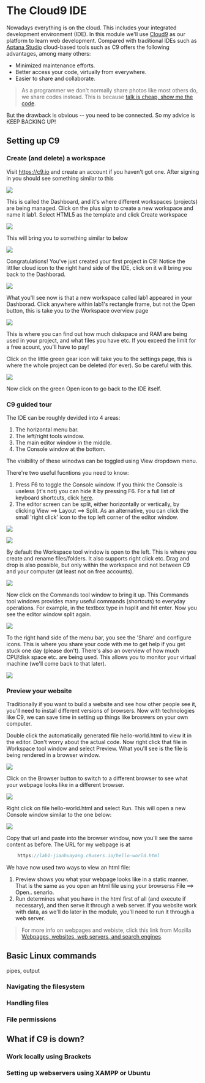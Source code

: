 # The Cloud9 IDE

Nowadays everything is on the cloud. This includes your integrated development environment (IDE). In this module we'll use [Cloud9](https://c9.io/) as our platform to learn web development. Compared with traditional IDEs such as [Aptana Studio](http://www.aptana.com/) cloud-based tools such as C9 offers the following advantages, among many others:

* Minimized maintenance efforts.
* Better access your code, virtually from everywhere.
* Easier to share and collaborate.

> As a programmer we don't normally share photos like most others do, we share codes instead. This is because [talk is cheap, show me the code](https://en.wikipedia.org/wiki/Linus_Torvalds).

But the drawback is obvious -- you need to be connected. So my advice is KEEP BACKING UP!

## Setting up C9

### Create (and delete) a workspace

Visit https://c9.io and create an account if you haven't got one. After signing in you should see something similar to this

![](.md_images/dash.png)

This is called the Dashboard, and it's where different workspaces (projects) are being managed. Click on the plus sign to create a new workspace and name it lab1. Select HTML5 as the template and click Create workspace

![](.md_images/lab1.png)

This will bring you to something similar to below

![](.md_images/ide.png)

Congratulations! You've just created your first project in C9! Notice the littller cloud icon to the right hand side of the IDE, click on it will bring you back to the Dashborad.

![](.md_images/cloud.png)

What you'll see now is that a new workspace called lab1 appeared in your Dashborad. Click anywhere within lab1's rectangle frame, but not the Open button, this is take you to the Workspace overview page

![](.md_images/lab1_setting.png)

This is where you can find out how much diskspace and RAM are being used in your project, and what files you have etc. If you exceed the limit for a free acount, you'll have to pay!

Click on the little green gear icon will take you to the settings page, this is where the whole project can be deleted (for ever). So be careful with this.

![](.md_images/lab1_setting2.png)

Now click on the green Open icon to go back to the IDE itself.

### C9 guided tour

The IDE can be roughly devided into 4 areas:

1. The horizontal menu bar.
2. The left/right tools window.
3. The main editor window in the middle.
4. The Console window at the bottom.

The visibility of these winodws can be toggled using View dropdown menu. 

There're two useful fucntions you need to know:

1. Press F6 to toggle the Console window. If you think the Console is useless (it's not) you can hide it by pressing F6. For a full list of keyboard shortcuts, click [here](https://docs.c9.io/docs/keybindings).
2. The editor screen can be split, either horizontally or vertically, by clicking View ==> Layout ==> Split. As an alternative, you can click the small 'right click' icon to the top left corner of the editor window.

![](.md_images/right_click.png)

![](.md_images/split.png)

By default the Workspace tool window is open to the left. This is where you create and rename files/folders. It also supports right click etc. Drag and drop is also possible, but only within the workspace and not between C9 and your computer (at least not on free accounts).

![](.md_images/workspace.png)

Now click on the Commands tool window to bring it up. This Commands tool windows provides many useful commands (shortcuts) to everyday operations. For example, in the textbox type in hsplit and hit enter. Now you see the editor window split again. 

![](.md_images/command.png)

To the right hand side of the menu bar, you see the 'Share' and configure icons. This is where you share your code with me to get help if you get stuck one day (please don't). There's also an overview of how much CPU/disk space etc. are being used. This allows you to monitor your virtual machine (we'll come back to that later).

![](.md_images/vm.png)

### Preview your website

Traditionally if you want to build a website and see how other people see it, you'll need to install different versions of browsers. Now with technologies like C9, we can save time in setting up things like broswers on your own computer.

Double click the automatically generated file hello-world.html to view it in the editor. Don't worry about the actual code. Now right click that file in Workspace tool window and select Preview. What you'll see is the file is being rendered in a browser window.

![](.md_images/html.png)

Click on the Browser button to switch to a different browser to see what your webpage looks like in a different browser.

![](.md_images/browser.png)

Right click on file hello-world.html and select Run. This will open a new Console window similar to the one below:

![](.md_images/run.png)

Copy that url and paste into the browser window, now you'll see the same content as before. The URL for my webpage is at

```java
    https://lab1-jianhuayang.c9users.io/hello-world.html
```

We have now used two ways to view an html file:

1. Preview shows you what your webpage looks like in a static manner. That is the same as you open an html file using your browserss File ==> Open.. senario.
2. Run determines what you have in the html first of all (and execute if necessary), and then serve it through a web server. If you website work with data, as we'll do later in the module, you'll need to run it through a web server.

> For more info on webpages and webiste, click this link from Mozilla [Webpages, websites, web servers, and search engines](https://developer.mozilla.org/en-US/Learn/Pages_sites_servers_and_search_engines).

## Basic Linux commands

pipes, output

### Navigating the filesystem

### Handling files

### File permissions

## What if C9 is down?

### Work locally using Brackets

### Setting up webservers using XAMPP or Ubuntu





